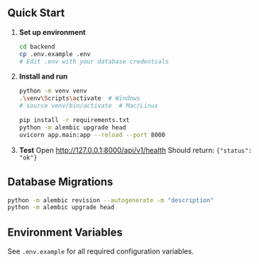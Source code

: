 ## Quick Start

1) **Set up environment**
   ```bash
   cd backend
   cp .env.example .env
   # Edit .env with your database credentials
   ```

2) **Install and run**
   ```bash
   python -m venv venv
   .\venv\Scripts\activate  # Windows
   # source venv/bin/activate  # Mac/Linux
   
   pip install -r requirements.txt
   python -m alembic upgrade head
   uvicorn app.main:app --reload --port 8000
   ```

3) **Test**
   Open http://127.0.0.1:8000/api/v1/health
   Should return: `{"status": "ok"}`

## Database Migrations

```bash
python -m alembic revision --autogenerate -m "description"
python -m alembic upgrade head
```

## Environment Variables

See `.env.example` for all required configuration variables.